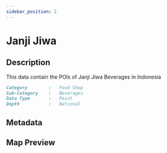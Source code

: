 ```yaml
---
sidebar_position: 2
---
```


# Janji Jiwa

## Description

This data contain the POIs of Janji Jiwa Beverages in Indonesia

```md title="Janji Jiwa"{1-4}
Category        :   Food Shop
Sub-Category    :   Beverages
Data Type       :   Point
Depth           :   National
```

## Metadata

## Map Preview